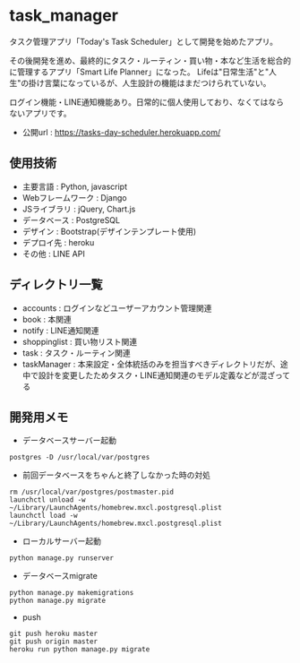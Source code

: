 # task_manager
タスク管理アプリ「Today's Task Scheduler」として開発を始めたアプリ。

その後開発を進め、最終的にタスク・ルーティン・買い物・本など生活を総合的に管理するアプリ「Smart Life Planner」になった。
Lifeは"日常生活"と"人生"の掛け言葉になっているが、人生設計の機能はまだつけられていない。

ログイン機能・LINE通知機能あり。日常的に個人使用しており、なくてはならないアプリです。

- 公開url : https://tasks-day-scheduler.herokuapp.com/

## 使用技術
- 主要言語 : Python, javascript
- Webフレームワーク : Django
- JSライブラリ : jQuery, Chart.js
- データベース : PostgreSQL
- デザイン : Bootstrap(デザインテンプレート使用)
- デプロイ先 : heroku
- その他 : LINE API

## ディレクトリ一覧
- accounts : ログインなどユーザーアカウント管理関連
- book : 本関連
- notify : LINE通知関連
- shoppinglist : 買い物リスト関連
- task : タスク・ルーティン関連
- taskManager : 本来設定・全体統括のみを担当すべきディレクトリだが、途中で設計を変更したためタスク・LINE通知関連のモデル定義などが混ざってる

## 開発用メモ
- データベースサーバー起動
```
postgres -D /usr/local/var/postgres
```
- 前回データベースをちゃんと終了しなかった時の対処
```
rm /usr/local/var/postgres/postmaster.pid
launchctl unload -w ~/Library/LaunchAgents/homebrew.mxcl.postgresql.plist
launchctl load -w ~/Library/LaunchAgents/homebrew.mxcl.postgresql.plist
```
- ローカルサーバー起動
```
python manage.py runserver
```
- データベースmigrate
```
python manage.py makemigrations
python manage.py migrate
```
- push
```
git push heroku master
git push origin master
heroku run python manage.py migrate
```

